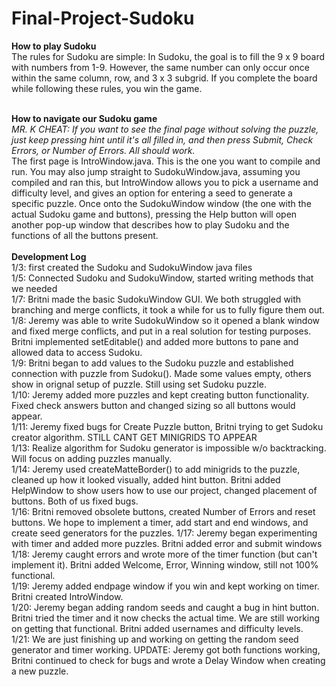 # Final-Project-Sudoku
<b>How to play Sudoku</b> </br>
The rules for Sudoku are simple: In Sudoku, the goal is to fill the 9 x 9 board with numbers from 1-9. However, the same number can only occur once within the same column, row, and 3 x 3 subgrid. If you complete the board while following these rules, you win the game. </br> </br>

<b>How to navigate our Sudoku game</b> </br>
<i> MR. K CHEAT: If you want to see the final page without solving the puzzle, just keep pressing hint until it's all filled in, and then press Submit, Check Errors, or Number of Errors. All should work. </i> </br>
The first page is IntroWindow.java. This is the one you want to compile and run. You may also jump straight to SudokuWindow.java, assuming you compiled and ran this, but IntroWindow allows you to pick a username and difficulty level, and gives an option for entering a seed to generate a specific puzzle.
Once onto the SudokuWindow window (the one with the actual Sudoku game and buttons), pressing the Help button will open another pop-up window that describes how to play Sudoku and the functions of all the buttons present.</br> </br>
<b> Development Log </b> </br>
1/3: first created the Sudoku and SudokuWindow java files</br>
1/5: Connected Sudoku and SudokuWindow, started writing methods that we needed</br>
1/7: Britni made the basic SudokuWindow GUI. We both struggled with branching and merge conflicts, it took a while for us to fully figure them out.</br>
1/8: Jeremy was able to write SudokuWindow so it opened a blank window and fixed merge conflicts, and put in a real solution for testing purposes. Britni implemented setEditable() and added more buttons to pane and allowed data to access Sudoku. </br>
1/9: Britni began to add values to the Sudoku puzzle and established connection with puzzle from Sudoku(). Made some values empty, others show in orignal setup of puzzle. Still using set Sudoku puzzle. </br>
1/10: Jeremy added more puzzles and kept creating button functionality. Fixed check answers button and changed sizing so all buttons would appear.</br>
1/11: Jeremy fixed bugs for Create Puzzle button, Britni trying to get Sudoku creator algorithm. STILL CANT GET MINIGRIDS TO APPEAR </br>
1/13: Realize algorithm for Sudoku generator is impossible w/o backtracking. Will focus on adding puzzles manually. </br>
1/14: Jeremy used createMatteBorder() to add minigrids to the puzzle, cleaned up how it looked visually, added hint button. Britni added HelpWindow to show users how to use our project, changed placement of buttons. Both of us fixed bugs. </br>
1/16: Britni removed obsolete buttons, created Number of Errors and reset buttons. We hope to implement a timer, add start and end windows, and create seed generators for the puzzles.
1/17: Jeremy began experimenting with timer and added more puzzles. Britni added error and submit windows </br>
1/18: Jeremy caught errors and wrote more of the timer function (but can't implement it). Britni added Welcome, Error, Winning window, still not 100% functional. </br>
1/19: Jeremy added endpage window if you win and kept working on timer. Britni created IntroWindow. </br>
1/20: Jeremy began adding random seeds and caught a bug in hint button. Britni tried the timer and it now checks the actual time. We are still working on getting that functional. Britni added usernames and difficulty levels. </br>
1/21: We are just finishing up and working on getting the random seed generator and timer working. UPDATE: Jeremy got both functions working, Britni continued to check for bugs and wrote a Delay Window when creating a new puzzle. </br>
